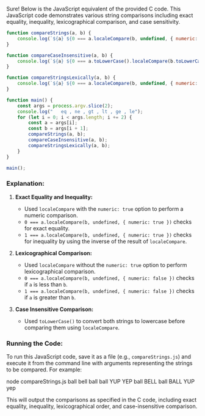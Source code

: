 Sure! Below is the JavaScript equivalent of the provided C code. This JavaScript code demonstrates various string comparisons including exact equality, inequality, lexicographical comparison, and case sensitivity.

```javascript
function compareStrings(a, b) {
    console.log(`${a} ${0 === a.localeCompare(b, undefined, { numeric: true })}, ${1 === a.localeCompare(b, undefined, { numeric: true })}`);
}

function compareCaseInsensitive(a, b) {
    console.log(`${a} ${0 === a.toLowerCase().localeCompare(b.toLowerCase(), undefined, { numeric: true })}, ${1 === a.toLowerCase().localeCompare(b.toLowerCase(), undefined, { numeric: true })} ignoring case`);
}

function compareStringsLexically(a, b) {
    console.log(`${a} ${0 === a.localeCompare(b, undefined, { numeric: true })}, ${1 === a.localeCompare(b, undefined, { numeric: true })} lexically`);
}

function main() {
    const args = process.argv.slice(2);
    console.log("	eq , ne , gt , lt , ge , le");
    for (let i = 0; i < args.length; i += 2) {
        const a = args[i];
        const b = args[i + 1];
        compareStrings(a, b);
        compareCaseInsensitive(a, b);
        compareStringsLexically(a, b);
    }
}

main();
```

### Explanation:
1. **Exact Equality and Inequality:**
   - Used `localeCompare` with the `numeric: true` option to perform a numeric comparison.
   - `0 === a.localeCompare(b, undefined, { numeric: true })` checks for exact equality.
   - `1 === a.localeCompare(b, undefined, { numeric: true })` checks for inequality by using the inverse of the result of `localeCompare`.

2. **Lexicographical Comparison:**
   - Used `localeCompare` without the `numeric: true` option to perform lexicographical comparison.
   - `0 === a.localeCompare(b, undefined, { numeric: false })` checks if `a` is less than `b`.
   - `1 === a.localeCompare(b, undefined, { numeric: false })` checks if `a` is greater than `b`.

3. **Case Insensitive Comparison:**
   - Used `toLowerCase()` to convert both strings to lowercase before comparing them using `localeCompare`.

### Running the Code:
To run this JavaScript code, save it as a file (e.g., `compareStrings.js`) and execute it from the command line with arguments representing the strings to be compared. For example:

node compareStrings.js ball bell ball ball YUP YEP ball BELL ball BALL YUP yep


This will output the comparisons as specified in the C code, including exact equality, inequality, lexicographical order, and case-insensitive comparison.
